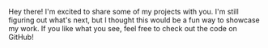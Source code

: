 Hey there! I'm excited to share some of my projects with you. I'm still figuring out what's next, but I thought this would be a fun way to showcase my work. If you like what you see, feel free to check out the code on GitHub!